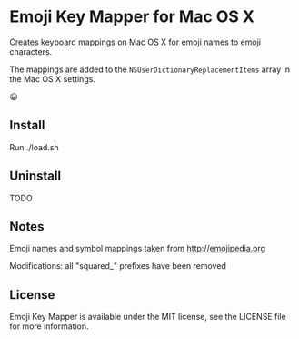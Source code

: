 # Emoji Key Mapper for Mac OS X
Creates keyboard mappings on Mac OS X for emoji names to emoji characters.

The mappings are added to the `NSUserDictionaryReplacementItems` array in the Mac OS X settings.

:grinning:

## Install
Run ./load.sh

## Uninstall
TODO

## Notes
Emoji names and symbol mappings taken from http://emojipedia.org

Modifications: all "squared_" prefixes have been removed

## License
Emoji Key Mapper is available under the MIT license, see the LICENSE file for more information.
